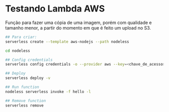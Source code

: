 # Testando Lambda AWS

Função para fazer uma cópia de uma imagem, porém com qualidade e tamanho menor, a partir do momento em que é feito um upload no S3.

```sh
## Para criar:
serverless create --template aws-nodejs --path nodeless

cd nodeless

## Config credentials
serverless config credentials -o --provider aws --key=<chave_de_acesso> --secret <senha>

## Deploy
serverless deploy -v

## Run function
nodeless serverless invoke -f hello -l

## Remove function
serverless remove
```

